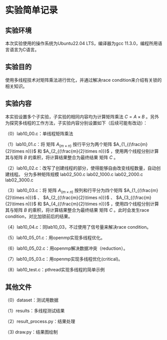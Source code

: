 # 实验简单记录

## 实验环境

本次实验使用的操作系统为Ubuntu22.04 LTS，编译器为gcc 11.3.0，编程所用语言语言为C语言。

## 实验目的

使用多线程技术对矩阵乘法进行优化，并通过解决race condition来介绍有关锁的相关知识。

## 实验内容

本实验设置多个子实验，子实验的相同内容均为计算矩阵乘法 $C = A \times B$ 。另外为探究多线程的工作方法，子实验内容分别设置如下（后续可能有改动）：

（0）lab10_00.c：单线程矩阵乘法

（1）lab10_01.c：将 矩阵  $A_{(m\times n)}$  按行平分为两个矩阵   $A_{1_{(\frac{m}{2}\times n)}}$  和  $A_{2_{(\frac{m}{2}\times n)}}$ ，使用两个线程分别计算其与矩阵 $B$ 的乘积，将计算结果整合为最终结果 矩阵 $C$ 。

（2）lab10_02.c：改写了创建线程的部分，使得能够自由改变线程数量，自动创建线程。
     分为多种矩阵规模    lab02_500.c lab02_1000.c lab02_2000.c lab02_3000.c
                       
（3）lab10_03.c：将 矩阵  $A_{(m\times n)}$  按列和行平分为四个矩阵   $A_{1_{(\frac{m}{2}\times n)}}$ 、 $A_{2_{(\frac{m}{2}\times n)}}$ 、 $A_{3_{(\frac{m}{2}\times n)}}$ 和  $A_{4_{(\frac{m}{2}\times n)}}$ ，使用四个线程分别计算其与矩阵 $B$ 的乘积，将计算结果整合为最终结果 矩阵 $C$ 。此时会发生race condition，对比加锁前后的结果。

（4）lab10_04.c：同lab10_03，不过使用了信号量来解决race condition。

（5）lab10_05_01.c：用openmp实现多线程优化。

（6）lab10_05_02.c：用openmp解决数据冲突（reduction）。

（7）lab10_05_03.c：用openmp实现多线程优化(critical)。

（8）lab10_test.c：pthread实现多线程的简单示例

## 其他文件

（0）dataset：测试用数据

（1）results：多线程测试结果

（2）result_process.py：结果处理

（3) draw.py：结果图绘制
